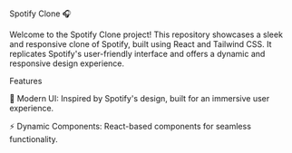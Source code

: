 Spotify Clone 🎧

Welcome to the Spotify Clone project! This repository showcases a sleek and responsive clone of Spotify, built using React and Tailwind CSS. It replicates Spotify's user-friendly interface and offers a dynamic and responsive design experience.

Features

🎨 Modern UI: Inspired by Spotify's design, built for an immersive user experience.

⚡ Dynamic Components: React-based components for seamless functionality.





